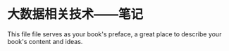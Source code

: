 # 大数据相关技术——笔记

This file file serves as your book's preface, a great place to describe your book's content and ideas.

